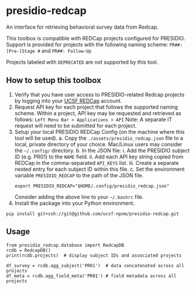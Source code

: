 # presidio-redcap
An interface for retrieving behavioral survey data from Redcap.

This toolbox is compatible with REDCap projects configured for PRESIDIO. 
Support is provided for projects with the following naming scheme:
`PR##: [Pre-]Stage #` and `PR##: Follow-Up`

Projects labeled with `DEPRECATED` are not supported by this tool.

## How to setup this toolbox
1. Verify that you have user access to PRESIDIO-related Redcap projects by
logging into your [UCSF REDCap](https://redcap.ucsf.edu) account.
2. Request API key for each project that follows the supported naming scheme.
  Within a project, API key may be requested and retrieved as follows: `Left Menu Bar > Applications > API`
  Note: A separate IT request will need to be submitted for each project.
3. Setup your local PRESIDIO REDCap Config (on the machine where this tool will be used).
  a. Copy the `./assets/presidio_redcap.json` file to a local, private directory of your choice.
    Mac/Linux users may consider the `~/.config/` directory.
  b. In the JSON file:
      i. Add the PRESIDIO subject ID (e.g. PR01) to the `NAME` field.
      ii. Add each API key string copied from REDCap in the comma-separated `API_KEYS` list.
      iii. Create a separate nested entry for each subject ID within this file.
  c. Set the environment variable `PRESIDIO_REDCAP` to the path of the JSON file.
    ```
    export PRESIDIO_REDCAP="$HOME/.config/presidio_redcap.json"
    ```
    Consider adding the above line to your `~/.bashrc` file.
4. Install the package into your Python environment.
  ```
  pip install git+ssh://git@github.com/ucsf-npnm/presidio-redcap.git
  ```

## Usage
```
from presidio_redcap.database import RedcapDB
rcdb = RedcapDB()
print(rcdb.projects)  # display subject IDs and associated projects

df_survey = rcdb.agg_subject('PR01')  # data concatenated across all projects
df_meta = rcdb.agg_field_meta('PR01') # field metadata across all projects
```

